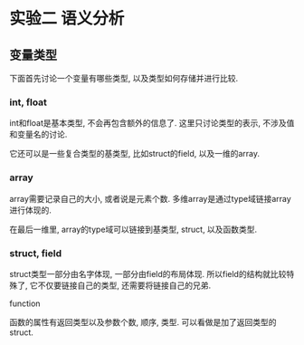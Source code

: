 # 实验二 语义分析

## 变量类型

下面首先讨论一个变量有哪些类型, 以及类型如何存储并进行比较.

### int, float

int和float是基本类型, 不会再包含额外的信息了. 这里只讨论类型的表示, 不涉及值和变量名的讨论.

它还可以是一些复合类型的基类型, 比如struct的field, 以及一维的array.

### array

array需要记录自己的大小, 或者说是元素个数. 多维array是通过type域链接array进行体现的.

在最后一维里, array的type域可以链接到基类型, struct, 以及函数类型.

### struct, field

struct类型一部分由名字体现, 一部分由field的布局体现. 
所以field的结构就比较特殊了, 它不仅要链接自己的类型, 还需要将链接自己的兄弟.

function

函数的属性有返回类型以及参数个数, 顺序, 类型. 可以看做是加了返回类型的struct.


